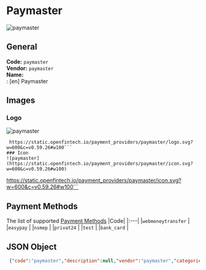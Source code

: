 # Paymaster 
![paymaster](https://static.openfintech.io/payment_providers/paymaster/logo.svg?w=600&c=v0.59.26#w100)  
## General 
**Code:** `paymaster`  
**Vendor:** `paymaster`  
**Name:**  
:	[en] Paymaster  
## Images 
### Logo 
![paymaster](https://static.openfintech.io/payment_providers/paymaster/logo.svg?w=600&c=v0.59.26#w100)  
```
 https://static.openfintech.io/payment_providers/paymaster/logo.svg?w=600&c=v0.59.26#w100```  
### Icon 
![paymaster](https://static.openfintech.io/payment_providers/paymaster/icon.svg?w=600&c=v0.59.26#w100)  
```
 https://static.openfintech.io/payment_providers/paymaster/icon.svg?w=600&c=v0.59.26#w100```  
## Payment Methods 
The list of supported  [Payment Methods](#) 
|Code| 
|:---| 
|`webmoneytransfer` | 
|`easypay` | 
|`nsmep` | 
|`privat24` | 
|`test` | 
|`bank_card` | 
 
## JSON Object 
```json
 {"code":"paymaster","description":null,"vendor":"paymaster","categories":null,"countries":null,"payment_method":["webmoneytransfer","easypay","nsmep","privat24","test","bank_card"],"payout_method":null,"metadata":null,"name":{"en":"Paymaster"}}```  
